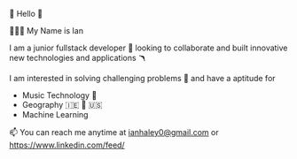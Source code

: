 👋 Hello 👋

👨🏻‍💻 My Name is Ian 


I am a junior fullstack developer 🦾 looking to collaborate and built innovative new technologies and applications 🪃

I am interested in solving challenging problems 🤔 and have a aptitude for
- Music Technology  🎵
- Geography 🇮🇪 🏴󠁧󠁢󠁳󠁣󠁴󠁿 🇺🇸
- Machine Learning

📫 You can reach me anytime at ianhaley0@gmail.com or https://www.linkedin.com/feed/
